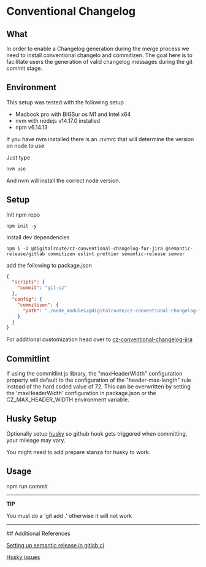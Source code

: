 # Conventional Changelog

## What

In order to enable a Changelog generation during the merge process we need to install conventional changelo and commitizen. The goal
here is to facilitate users the generation of valid changelog messages during the git commit stage.

## Environment

This setup was tested with the following setup

* Macbook pro with BiGSur os M1 and Intel x64
* nvm with nodejs v14.17.0 installed
* npm v6.14.13

If you have nvm installed there is an .nvmrc that will determine the version on node to use

Just type

```bash
nvm use
```

And nvm will install the correct node version.

## Setup

Init npm repo

```shell
npm init -y
````

Install dev dependencies

```shell
npm i -D @digitalroute/cz-conventional-changelog-for-jira @semantic-release/gitlab commitizen eslint prettier semantic-release semver
```

add the following to package.json

```json
{
  "scripts": {
    "commit": "git-cz"
  },
  "config": {
    "commitizen": {
      "path": "./node_modules/@digitalroute/cz-conventional-changelog-for-jira"
    }
  }
}
```

For additional customization head over to [cz-conventional-changelog-jira](https://github.com/digitalroute/cz-conventional-changelog-for-jira)

## Commitlint

If using the commitlint js library, the "maxHeaderWidth" configuration property will default to the configuration of the "header-max-length" rule instead of the hard coded value of 72. This can be overwritten by setting the 'maxHeaderWidth' configuration in package.json or the CZ_MAX_HEADER_WIDTH environment variable.

## Husky Setup

Optionally setup [husky](https://typicode.github.io/husky/#/) so github hook gets triggered when committing, your mileage may vary.

You might need to add prepare stanza for husky to work.

## Usage

npm run commit

---
**TIP**

You must do a 'git add .' otherwise it will not work

---


## Additional References

[Setting up semantic release in gitlab ci](https://semantic-release.gitbook.io/semantic-release/recipes/recipes/gitlab-ci)

[Husky issues](https://github.com/typicode/husky/issues/862)